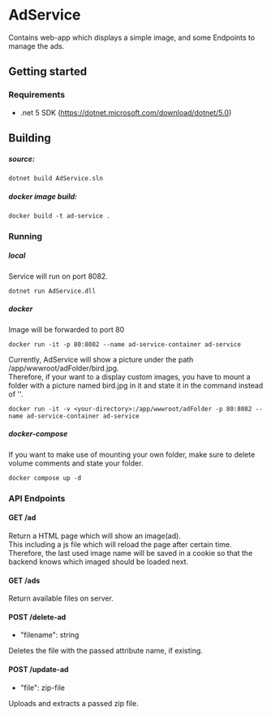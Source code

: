 ﻿# AdService

Contains web-app which displays a simple image, and some Endpoints to manage the ads.

## Getting started

### Requirements

- .net 5 SDK (https://dotnet.microsoft.com/download/dotnet/5.0)

## Building

##### source:

```
dotnet build AdService.sln
```

##### docker image build:

```
docker build -t ad-service .
```


### Running


##### local

Service will run on port 8082.

```
dotnet run AdService.dll
```

##### docker 

Image will be forwarded to port 80
```
docker run -it -p 80:8082 --name ad-service-container ad-service 
```

Currently, AdService will show a picture under the path /app/wwwroot/adFolder/bird.jpg.  
Therefore, if your want to a display custom images, you have to mount a folder with a picture named bird.jpg in it and
state it in the command instead of '<your-directory>'.
```
docker run -it -v <your-directory>:/app/wwwroot/adFolder -p 80:8082 --name ad-service-container ad-service 
```

##### docker-compose

If you want to make use of mounting your own folder, make sure to delete volume comments and state your folder.
```
docker compose up -d
```

### API Endpoints

#### GET /ad 

Return a HTML page which will show an image(ad).  
This including a js file which will reload the page after certain time. 
Therefore, the last used image name will be saved in a cookie 
so that the backend knows which imaged should be loaded next.

#### GET /ads  

Return available files on server.

#### POST /delete-ad 

* "filename": string

Deletes the file with the passed attribute name, if existing.

#### POST /update-ad 
* "file": zip-file  

Uploads and extracts a passed zip file.


